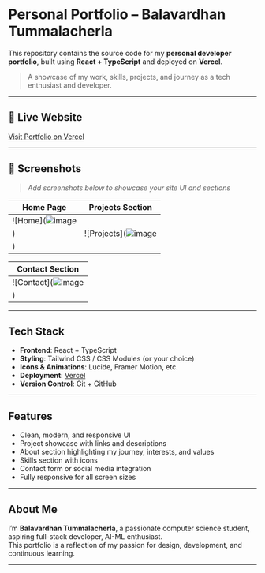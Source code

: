 # Personal Portfolio – Balavardhan Tummalacherla

This repository contains the source code for my **personal developer portfolio**, built using **React + TypeScript** and deployed on **Vercel**.

>  A showcase of my work, skills, projects, and journey as a tech enthusiast and developer.

---

## 🚀 Live Website

 [Visit Portfolio on Vercel](https://balavardhanportfolio.vercel.app/)

---

## 📸 Screenshots

> _Add screenshots below to showcase your site UI and sections_

| Home Page                             | Projects Section                         |
|--------------------------------------|------------------------------------------|
| ![Home](![image](https://github.com/user-attachments/assets/92924f31-279d-4bdb-97ad-7fa500c430c6)
)  | ![Projects](![image](https://github.com/user-attachments/assets/a5891f95-4569-46c7-ac65-c2b4c87dcf77)
)   |

| Contact Section                       |
|--------------------------------------|
| ![Contact](![image](https://github.com/user-attachments/assets/6fcff09f-480a-4e9f-ac30-e8237f47ac3c)
)|

---

## Tech Stack

- **Frontend**: React + TypeScript
- **Styling**: Tailwind CSS / CSS Modules (or your choice)
- **Icons & Animations**: Lucide, Framer Motion, etc.
- **Deployment**: [Vercel](https://balavardhanportfolio.vercel.app/)
- **Version Control**: Git + GitHub

---

## Features

- Clean, modern, and responsive UI
- Project showcase with links and descriptions
- About section highlighting my journey, interests, and values
- Skills section with icons
- Contact form or social media integration
- Fully responsive for all screen sizes

---

## About Me

I’m **Balavardhan Tummalacherla**, a passionate computer science student, aspiring full-stack developer, AI-ML enthusiast.  
This portfolio is a reflection of my passion for design, development, and continuous learning.

---

